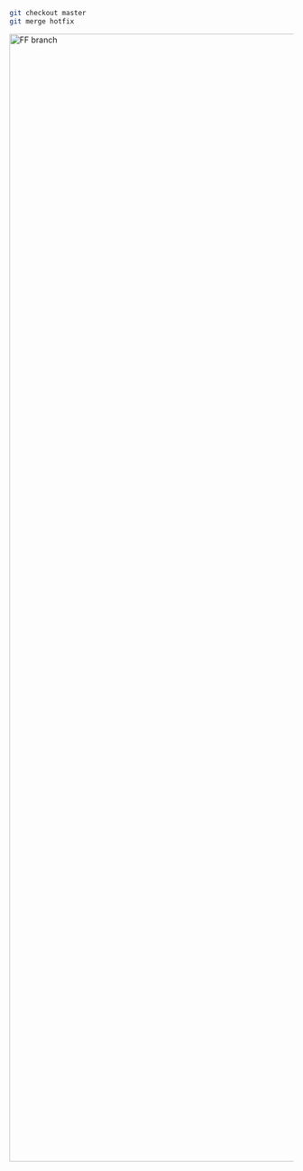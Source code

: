 ```bash
git checkout master
git merge hotfix
```

<img src="https://jntakpe.github.io/dxp-training/resources/images/ff_done.png" alt="FF branch" style="height: 50vh">
